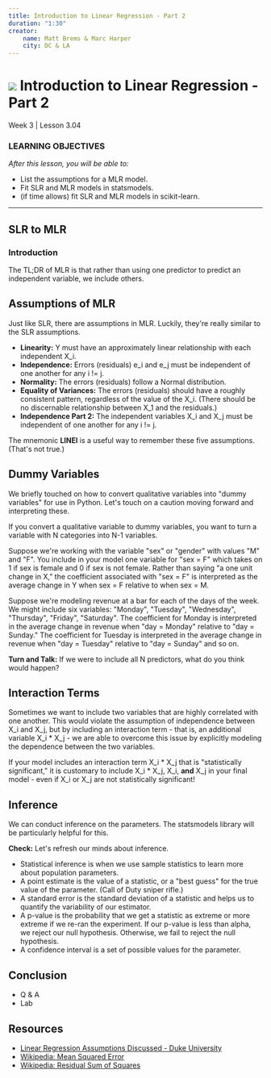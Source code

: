 ```yaml
---
title: Introduction to Linear Regression - Part 2
duration: "1:30"
creator:
    name: Matt Brems & Marc Harper
    city: DC & LA
---
```


# ![](https://ga-dash.s3.amazonaws.com/production/assets/logo-9f88ae6c9c3871690e33280fcf557f33.png) Introduction to Linear Regression - Part 2
Week 3 | Lesson 3.04

### LEARNING OBJECTIVES
*After this lesson, you will be able to:*
- List the assumptions for a MLR model.
- Fit SLR and MLR models in statsmodels.
- (if time allows) fit SLR and MLR models in scikit-learn.

---

## SLR to MLR

### Introduction
The TL;DR of MLR is that rather than using one predictor to predict an independent variable, we include others.

## Assumptions of MLR
Just like SLR, there are assumptions in MLR. Luckily, they're really similar to the SLR assumptions.
- **Linearity:** Y must have an approximately linear relationship with each independent X_i.
- **Independence:** Errors (residuals) e_i and e_j must be independent of one another for any i != j.
- **Normality:** The errors (residuals) follow a Normal distribution.
- **Equality of Variances:** The errors (residuals) should have a roughly consistent pattern, regardless of the value of the X_i. (There should be no discernable relationship between X_1 and the residuals.)
- **Independence Part 2:** The independent variables X_i and X_j must be independent of one another for any i != j.

The mnemonic **LINEI** is a useful way to remember these five assumptions. (That's not true.)

## Dummy Variables

We briefly touched on how to convert qualitative variables into "dummy variables" for use in Python. Let's touch on a caution moving forward and interpreting these.

If you convert a qualitative variable to dummy variables, you want to turn a variable with N categories into N-1 variables.

Suppose we're working with the variable "sex" or "gender" with values "M" and "F". You include in your model one variable for "sex = F" which takes on 1 if sex is female and 0 if sex is not female. Rather than saying "a one unit change in X," the coefficient associated with "sex = F" is interpreted as the average change in Y when sex = F relative to when sex = M.

Suppose we're modeling revenue at a bar for each of the days of the week. We might include six variables: "Monday", "Tuesday", "Wednesday", "Thursday", "Friday", "Saturday". The coefficient for Monday is interpreted in the average change in revenue when "day = Monday" relative to "day = Sunday." The coefficient for Tuesday is interpreted in the average change in revenue when "day = Tuesday" relative to "day = Sunday" and so on.

**Turn and Talk:** If we were to include all N predictors, what do you think would happen?

## Interaction Terms

Sometimes we want to include two variables that are highly correlated with one another. This would violate the assumption of independence between X_i and X_j, but by including an interaction term - that is, an additional variable X_i * X_j - we are able to overcome this issue by explicitly modeling the dependence between the two variables.

If your model includes an interaction term X_i * X_j that is "statistically significant," it is customary to include X_i * X_j, X_i, **and** X_j in your final model - even if X_i or X_j are not statistically significant!

## Inference

We can conduct inference on the parameters. The statsmodels library will be particularly helpful for this.

**Check:** Let's refresh our minds about inference.
- Statistical inference is when we use sample statistics to learn more about population parameters.
- A point estimate is the value of a statistic, or a "best guess" for the true value of the parameter. (Call of Duty sniper rifle.)
- A standard error is the standard deviation of a statistic and helps us to quantify the variability of our estimator.
- A p-value is the probability that we get a statistic as extreme or more extreme if we re-ran the experiment. If our p-value is less than alpha, we reject our null hypothesis. Otherwise, we fail to reject the null hypothesis.
- A confidence interval is a set of possible values for the parameter.

## Conclusion
- Q & A
- Lab

## Resources
- [Linear Regression Assumptions Discussed - Duke University](http://people.duke.edu/~rnau/testing.htm)
- [Wikipedia: Mean Squared Error](https://en.wikipedia.org/wiki/Mean_squared_error)
- [Wikipedia: Residual Sum of Squares](https://en.wikipedia.org/wiki/Residual_sum_of_squares)
